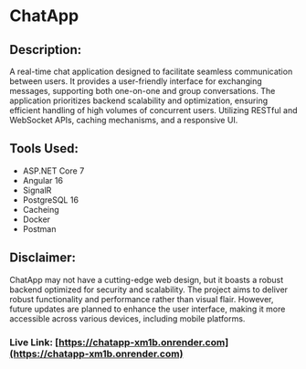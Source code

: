 # ChatApp

## Description:

A real-time chat application designed to facilitate seamless communication between users. It provides a user-friendly interface for exchanging messages, supporting both one-on-one and group conversations. The application prioritizes backend scalability and optimization, ensuring efficient handling of high volumes of concurrent users. Utilizing RESTful and WebSocket APIs, caching mechanisms, and a responsive UI.

## Tools Used:

- ASP.NET Core 7
- Angular 16
- SignalR
- PostgreSQL 16
- Cacheing
- Docker
- Postman

## Disclaimer:

ChatApp may not have a cutting-edge web design, but it boasts a robust backend optimized for security and scalability. The project aims to deliver robust functionality and performance rather than visual flair. However, future updates are planned to enhance the user interface, making it more accessible across various devices, including mobile platforms.
### Live Link: [https://chatapp-xm1b.onrender.com](https://chatapp-xm1b.onrender.com)
